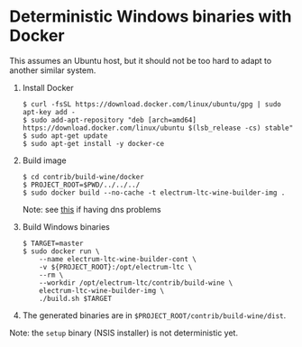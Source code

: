 Deterministic Windows binaries with Docker
==========================================

This assumes an Ubuntu host, but it should not be too hard to adapt to another
similar system.

1. Install Docker

    ```
    $ curl -fsSL https://download.docker.com/linux/ubuntu/gpg | sudo apt-key add -
    $ sudo add-apt-repository "deb [arch=amd64] https://download.docker.com/linux/ubuntu $(lsb_release -cs) stable"
    $ sudo apt-get update
    $ sudo apt-get install -y docker-ce
    ```

2. Build image

    ```
    $ cd contrib/build-wine/docker
    $ PROJECT_ROOT=$PWD/../../../
    $ sudo docker build --no-cache -t electrum-ltc-wine-builder-img .
    ```

    Note: see [this](https://stackoverflow.com/a/40516974/7499128) if having dns problems

3. Build Windows binaries

    ```
    $ TARGET=master
    $ sudo docker run \
        --name electrum-ltc-wine-builder-cont \
        -v ${PROJECT_ROOT}:/opt/electrum-ltc \
        --rm \
        --workdir /opt/electrum-ltc/contrib/build-wine \
        electrum-ltc-wine-builder-img \
        ./build.sh $TARGET
    ```
4. The generated binaries are in `$PROJECT_ROOT/contrib/build-wine/dist`.



Note: the `setup` binary (NSIS installer) is not deterministic yet.
